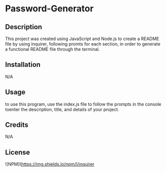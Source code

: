 # Password-Generator

## Description

This project was created using JavaScript and Node.js to create a
 README file by using inquirer, following promts for each section, in order to generate a functional README 
file  through  the  terminal. 

## Installation

N/A

## Usage

to use this program, use the index.js file to follow the prompts in the 
console toenter the description, title, and details of your project. 

## Credits

N/A

## License

![NPM](https://img.shields.io/npm/l/inquirer
